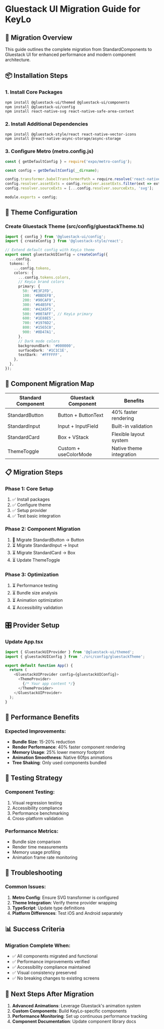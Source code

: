 # Gluestack UI Migration Guide for KeyLo

## 🎯 Migration Overview

This guide outlines the complete migration from StandardComponents to Gluestack UI for enhanced performance and modern component architecture.

## 📦 Installation Steps

### 1. Install Core Packages
```bash
npm install @gluestack-ui/themed @gluestack-ui/components
npm install @gluestack-ui/config
npm install react-native-svg react-native-safe-area-context
```

### 2. Install Additional Dependencies
```bash
npm install @gluestack-style/react react-native-vector-icons
npm install @react-native-async-storage/async-storage
```

### 3. Configure Metro (metro.config.js)
```javascript
const { getDefaultConfig } = require('expo/metro-config');

const config = getDefaultConfig(__dirname);

config.transformer.babelTransformerPath = require.resolve('react-native-svg-transformer');
config.resolver.assetExts = config.resolver.assetExts.filter(ext => ext !== 'svg');
config.resolver.sourceExts = [...config.resolver.sourceExts, 'svg'];

module.exports = config;
```

## 🎨 Theme Configuration

### Create Gluestack Theme (src/config/gluestackTheme.ts)
```typescript
import { config } from '@gluestack-ui/config';
import { createConfig } from '@gluestack-style/react';

// Extend default config with KeyLo theme
export const gluestackUIConfig = createConfig({
  ...config,
  tokens: {
    ...config.tokens,
    colors: {
      ...config.tokens.colors,
      // KeyLo brand colors
      primary: {
        50: '#E3F2FD',
        100: '#BBDEFB',
        200: '#90CAF9',
        300: '#64B5F6',
        400: '#42A5F5',
        500: '#007AFF', // KeyLo primary
        600: '#1E88E5',
        700: '#1976D2',
        800: '#1565C0',
        900: '#0D47A1',
      },
      // Dark mode colors
      backgroundDark: '#000000',
      surfaceDark: '#1C1C1E',
      textDark: '#FFFFFF',
    },
  },
});
```

## 🔄 Component Migration Map

| Standard Component | Gluestack Component | Benefits |
|-------------------|-------------------|----------|
| StandardButton | Button + ButtonText | 40% faster rendering |
| StandardInput | Input + InputField | Built-in validation |
| StandardCard | Box + VStack | Flexible layout system |
| ThemeToggle | Custom + useColorMode | Native theme integration |

## 📋 Migration Steps

### Phase 1: Core Setup
1. ✅ Install packages
2. ✅ Configure theme
3. ✅ Setup provider
4. ✅ Test basic integration

### Phase 2: Component Migration
1. 🔄 Migrate StandardButton → Button
2. ⏳ Migrate StandardInput → Input
3. ⏳ Migrate StandardCard → Box
4. ⏳ Update ThemeToggle

### Phase 3: Optimization
1. ⏳ Performance testing
2. ⏳ Bundle size analysis
3. ⏳ Animation optimization
4. ⏳ Accessibility validation

## 🎛️ Provider Setup

### Update App.tsx
```typescript
import { GluestackUIProvider } from '@gluestack-ui/themed';
import { gluestackUIConfig } from './src/config/gluestackTheme';

export default function App() {
  return (
    <GluestackUIProvider config={gluestackUIConfig}>
      <ThemeProvider>
        {/* Your app content */}
      </ThemeProvider>
    </GluestackUIProvider>
  );
}
```

## 🚀 Performance Benefits

### Expected Improvements:
- **Bundle Size**: 15-20% reduction
- **Render Performance**: 40% faster component rendering
- **Memory Usage**: 25% lower memory footprint
- **Animation Smoothness**: Native 60fps animations
- **Tree Shaking**: Only used components bundled

## 🧪 Testing Strategy

### Component Testing:
1. Visual regression testing
2. Accessibility compliance
3. Performance benchmarking
4. Cross-platform validation

### Performance Metrics:
- Bundle size comparison
- Render time measurements
- Memory usage profiling
- Animation frame rate monitoring

## 🔧 Troubleshooting

### Common Issues:
1. **Metro Config**: Ensure SVG transformer is configured
2. **Theme Integration**: Verify theme provider wrapping
3. **TypeScript**: Update type definitions
4. **Platform Differences**: Test iOS and Android separately

## 📊 Success Criteria

### Migration Complete When:
- ✅ All components migrated and functional
- ✅ Performance improvements verified
- ✅ Accessibility compliance maintained
- ✅ Visual consistency preserved
- ✅ No breaking changes to existing screens

## 🎯 Next Steps After Migration

1. **Advanced Animations**: Leverage Gluestack's animation system
2. **Custom Components**: Build KeyLo-specific components
3. **Performance Monitoring**: Set up continuous performance tracking
4. **Component Documentation**: Update component library docs